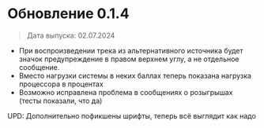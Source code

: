 # Обновление 0.1.4
> Дата выпуска: 02.07.2024

* При воспроизведении трека из альтернативного источника будет значок предупреждение в правом верхнем углу, а не отдельное сообщение.
* Вместо нагрузки системы в неких баллах теперь показана нагрузка процессора в процентах
* Возможно исправлена проблема в сообщениях о розыгрышах (тесты показали, что да)

UPD: Дополнительно пофикшены шрифты, теперь всё выглядит как надо
